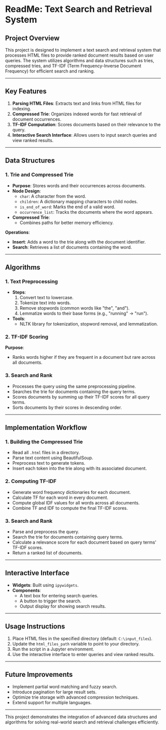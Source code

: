 # ReadMe: Text Search and Retrieval System

## Project Overview
This project is designed to implement a text search and retrieval system that processes HTML files to provide ranked document results based on user queries. The system utilizes algorithms and data structures such as tries, compressed tries, and TF-IDF (Term Frequency-Inverse Document Frequency) for efficient search and ranking.

---

## Key Features
1. **Parsing HTML Files**: Extracts text and links from HTML files for indexing.
2. **Compressed Trie**: Organizes indexed words for fast retrieval of document occurrences.
3. **TF-IDF Computation**: Scores documents based on their relevance to the query.
4. **Interactive Search Interface**: Allows users to input search queries and view ranked results.

---

## Data Structures

### 1. **Trie and Compressed Trie**
   - **Purpose**: Stores words and their occurrences across documents.
   - **Node Design**:
     - `char`: A character from the word.
     - `children`: A dictionary mapping characters to child nodes.
     - `is_end_of_word`: Marks the end of a valid word.
     - `occurrence_list`: Tracks the documents where the word appears.
   - **Compressed Trie**:
     - Combines paths for better memory efficiency.

   **Operations**:
   - **Insert**: Adds a word to the trie along with the document identifier.
   - **Search**: Retrieves a list of documents containing the word.

---

## Algorithms

### 1. **Text Preprocessing**
   - **Steps**:
     1. Convert text to lowercase.
     2. Tokenize text into words.
     3. Remove stopwords (common words like "the", "and").
     4. Lemmatize words to their base forms (e.g., "running" → "run").
   - **Tools**:
     - NLTK library for tokenization, stopword removal, and lemmatization.

### 2. **TF-IDF Scoring**
   **Purpose**:
   - Ranks words higher if they are frequent in a document but rare across all documents.

### 3. **Search and Rank**
   - Processes the query using the same preprocessing pipeline.
   - Searches the trie for documents containing the query terms.
   - Scores documents by summing up their TF-IDF scores for all query terms.
   - Sorts documents by their scores in descending order.

---

## Implementation Workflow

### 1. **Building the Compressed Trie**
   - Read all `.html` files in a directory.
   - Parse text content using BeautifulSoup.
   - Preprocess text to generate tokens.
   - Insert each token into the trie along with its associated document.

### 2. **Computing TF-IDF**
   - Generate word frequency dictionaries for each document.
   - Calculate TF for each word in every document.
   - Compute global IDF values for all words across all documents.
   - Combine TF and IDF to compute the final TF-IDF scores.

### 3. **Search and Rank**
   - Parse and preprocess the query.
   - Search the trie for documents containing query terms.
   - Calculate a relevance score for each document based on query terms' TF-IDF scores.
   - Return a ranked list of documents.

---

## Interactive Interface
- **Widgets**: Built using `ipywidgets`.
- **Components**:
  - A text box for entering search queries.
  - A button to trigger the search.
  - Output display for showing search results.

---

## Usage Instructions
1. Place HTML files in the specified directory (default: `C:\input_files`).
2. Update the `html_files_path` variable to point to your directory.
3. Run the script in a Jupyter environment.
4. Use the interactive interface to enter queries and view ranked results.

---

## Future Improvements
- Implement partial word matching and fuzzy search.
- Introduce pagination for large result sets.
- Optimize trie storage with advanced compression techniques.
- Extend support for multiple languages.

---

This project demonstrates the integration of advanced data structures and algorithms for solving real-world search and retrieval challenges efficiently.
